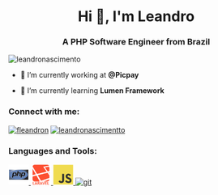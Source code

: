 <h1 align="center">Hi 👋, I'm Leandro</h1>
<h3 align="center">A PHP Software Engineer from Brazil</h3>

<p align="left"> <img src="https://komarev.com/ghpvc/?username=leandronascimento&label=Profile%20views&color=0e75b6&style=flat" alt="leandronascimento" /> </p>

- 🔭 I’m currently working at **@Picpay**

- 🌱 I’m currently learning **Lumen Framework**

<h3 align="left">Connect with me:</h3>
<p align="left">
<a href="https://twitter.com/fleandron" target="blank"><img align="center" src="https://raw.githubusercontent.com/rahuldkjain/github-profile-readme-generator/master/src/images/icons/Social/twitter.svg" alt="fleandron" height="30" width="40" /></a>
<a href="https://linkedin.com/in/leandronascimentto" target="blank"><img align="center" src="https://raw.githubusercontent.com/rahuldkjain/github-profile-readme-generator/master/src/images/icons/Social/linked-in-alt.svg" alt="leandronascimentto" height="30" width="40" /></a>
</p>

<h3 align="left">Languages and Tools:</h3>
<p align="left"> 
    <a href="https://www.php.net" target="_blank" rel="noreferrer"> <img src="https://raw.githubusercontent.com/devicons/devicon/master/icons/php/php-original.svg" alt="php" width="40" height="40"/> </a>
    <a href="https://laravel.com/" target="_blank" rel="noreferrer"> <img src="https://raw.githubusercontent.com/devicons/devicon/master/icons/laravel/laravel-plain-wordmark.svg" alt="laravel" width="40" height="40"/> </a> 
    <a href="https://developer.mozilla.org/en-US/docs/Web/JavaScript" target="_blank" rel="noreferrer"> <img src="https://raw.githubusercontent.com/devicons/devicon/master/icons/javascript/javascript-original.svg" alt="javascript" width="40" height="40"/> </a> 
    <a href="https://git-scm.com/" target="_blank" rel="noreferrer"> <img src="https://www.vectorlogo.zone/logos/git-scm/git-scm-icon.svg" alt="git" width="40" height="40"/> </a>
</p>